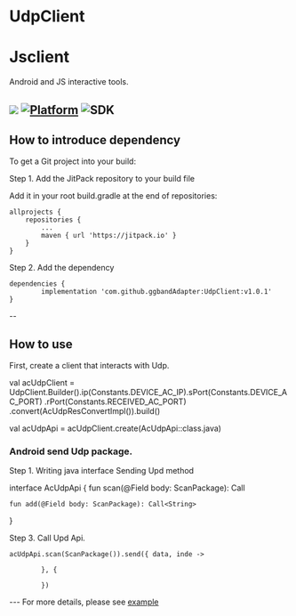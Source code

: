 # UdpClient

# Jsclient
Android and JS interactive tools.

[![](https://jitpack.io/v/ggbandAdapter/UdpClient.svg)](https://jitpack.io/#ggbandAdapter/UdpClient)
[![Platform](https://img.shields.io/badge/platform-android-green.svg)](http://developer.android.com/index.html)
![SDK](https://img.shields.io/badge/SDK-15%2B-green.svg)
--

## How to introduce dependency

To get a Git project into your build:

Step 1. Add the JitPack repository to your build file

Add it in your root build.gradle at the end of repositories:

	allprojects {
		repositories {
			...
			maven { url 'https://jitpack.io' }
		}
	}

Step 2. Add the dependency

	dependencies {
	        implementation 'com.github.ggbandAdapter:UdpClient:v1.0.1'
	}


--

## How to use

First, create a client that interacts with Udp.

  val acUdpClient =
    UdpClient.Builder().ip(Constants.DEVICE_AC_IP).sPort(Constants.DEVICE_AC_PORT)
        .rPort(Constants.RECEIVED_AC_PORT)
        .convert(AcUdpResConvertImpl()).build()

val acUdpApi = acUdpClient.create(AcUdpApi::class.java)
   
### Android send Udp package.

Step 1. Writing java interface Sending Upd method
   
 interface AcUdpApi {
    fun scan(@Field body: ScanPackage): Call<ScanMessage>
    
    fun add(@Field body: ScanPackage): Call<String>
}

Step 3. Call Upd Api.

    acUdpApi.scan(ScanPackage()).send({ data, inde ->
               
            }, {

            })
	    
--- For more details, please see [example](https://github.com/ggbandAdapter/UdpClient/tree/master/app)

